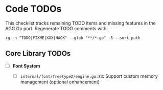 # Code TODOs

This checklist tracks remaining TODO items and missing features in the AGG Go port. Regenerate TODO comments with:

`rg -n "TODO|FIXME|XXX|HACK" --glob "**/*.go" -S --sort path`

## Core Library TODOs

- [ ] **Font System**

  - [ ] `internal/font/freetype2/engine.go:83`: Support custom memory management (optional enhancement)

